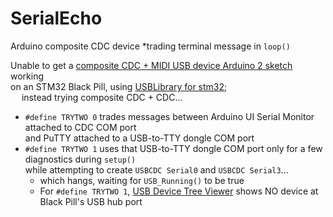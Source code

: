 # SerialEcho
Arduino composite CDC device
*trading terminal message in `loop()`

Unable to get a [composite CDC + MIDI USB device Arduino 2 sketch](https://github.com/blekenbleu/MIDIecho) working  
    on an STM32 Black Pill, using
	[USBLibrary for stm32](https://github.com/Levi--G/USBLibrarySTM32);  
 &emsp; instead trying composite CDC + CDC...
- `#define TRYTWO 0` trades messages between Arduino UI Serial Monitor attached to CDC COM port  
    and PuTTY attached to a USB-to-TTY dongle COM port
- `#define TRYTWO 1` uses that USB-to-TTY dongle COM port only for a few diagnostics during `setup()`  
  while attempting to create `USBCDC Serial0` and `USBCDC Serial3`...
	- which hangs, waiting for `USB_Running()` to be true  
    - For `#define TRYTWO 1`, [USB Device Tree Viewer](https://www.uwe-sieber.de/usbtreeview_e.html)
 	shows NO device at Black Pill's USB hub port
